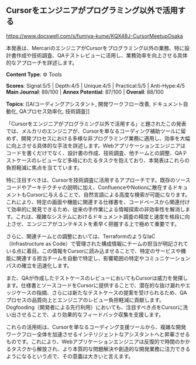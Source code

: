 ## Cursorをエンジニアがプログラミング以外で活用する

https://www.docswell.com/s/fumiya-kume/KQX48J-CursorMeetupOsaka

本発表は、MercariのエンジニアがCursorをプログラミング以外の業務、特に設計書作成や技術調査、QAテストレビューに活用し、業務効率を向上させる具体的なアプローチを詳述します。

**Content Type**: ⚙️ Tools

**Scores**: Signal:5/5 | Depth:4/5 | Unique:4/5 | Practical:5/5 | Anti-Hype:4/5
**Main Journal**: 89/100 | **Annex Potential**: 87/100 | **Overall**: 88/100

**Topics**: [[AIコーディングアシスタント, 開発ワークフロー改善, ドキュメント自動化, QAプロセス効率化, 技術調査]]

「Cursorをエンジニアがプログラミング以外で活用する」と題されたこの発表では、メルカリのエンジニアが、Cursorを単なるコーディング補助ツールに留めず、開発プロセスにおける多様な非プログラミング業務に適用し、効率を大幅に向上させる具体的な手法を詳述します。Webアプリケーションエンジニアはコードを書くだけでなく、設計書の作成、技術調査、他チームとの調整、QAテストケースのレビューなど多岐にわたるタスクを抱えており、本発表はこれらの負担軽減に焦点を当てています。

特に注目すべきは、Cursorを技術調査に活用するアプローチです。既存のソースコードやアーキテクチャの説明に加え、ConfluenceやNotionに散在するドキュメントもCursorに与えることで、自然言語による高度な検索が可能になります。これにより、特定の画面や機能に関連する仕様書を、コードベースから関連付けて効率的に発見できるため、従来の手作業による情報探索の非効率性を解消します。これは、複雑なシステムにおけるドキュメント調査の精度と速度を格段に向上させ、エンジニアがコンテキストを素早く把握する上で極めて重要です。

さらに、関連チームとの調整においては、TerraformのようなIaC（Infrastructure as Code）で管理された構成情報にチームの担当が明記されている点に着目。この情報をCursorに読み込ませることで、特定のサービスや機能に関連する担当チームを自動で特定し、影響範囲の特定やコミュニケーションパスの確立を迅速化します。

また、QAが作成したテストケースのレビューにおいてもCursorは威力を発揮します。仕様書とソースコードをCursorに提供することで、潜在的な抜け漏れやエッジケースの指摘、さらには新たなテストケースの提案を受けられるため、QAプロセスの品質向上とエンジニアのレビュー負担軽減に貢献します。Dogfooding（開発者による先行利用）においても、注目すべき点をCursorに洗い出させることで、より効果的なフィードバック収集を支援します。

これらの活用術は、Cursorを単なるコーディング支援ツールから、複雑な開発ワークフロー全体を加速させるインテリジェントなアシスタントへと昇華させるものです。これにより、Webアプリケーションエンジニアは反復的で時間のかかるタスクから解放され、より本質的な問題解決や創造的な開発業務に注力できるようになるという点で、その意義は大きいと言えます。